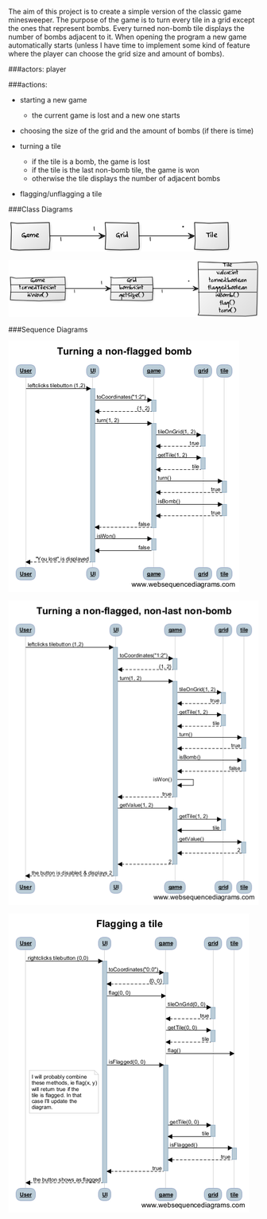 The aim of this project is to create a simple version of the
classic game minesweeper. The purpose of the game is to turn every
tile in a grid except the ones that represent bombs. Every turned
non-bomb tile displays the number of bombs adjacent to it.
When opening the program a new game automatically starts (unless I have
time to implement some kind of feature where the player can choose the
grid size and amount of bombs). 


###actors:
player

###actions:

- starting a new game
  - the current game is lost and a new one starts

- choosing the size of the grid and the amount of bombs (if there is time)

- turning a tile
  - if the tile is a bomb, the game is lost
  - if the tile is the last non-bomb tile, the game is won
  - otherwise the tile displays the number of adjacent bombs

- flagging/unflagging a tile

###Class Diagrams

![Preliminary class diagram](classDiagram1.png)

![A tad more descriptive diagram](classDiagram2.png)

###Sequence Diagrams

![Sequence diagram 1](turningANonFlaggedBombSeqDia.png)

![Sequence diagram 2](turningANonFlaggedNonLastNonBombSeqDia.png)

![Sequence diagram 3](flaggingATileSeqDia.png)